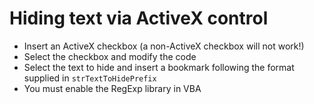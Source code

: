 # Hiding text via ActiveX control

- Insert an ActiveX checkbox (a non-ActiveX checkbox will not work!)
- Select the checkbox and modify the code
- Select the text to hide and insert a bookmark following the format supplied in `strTextToHidePrefix`
- You must enable the RegExp library in VBA
